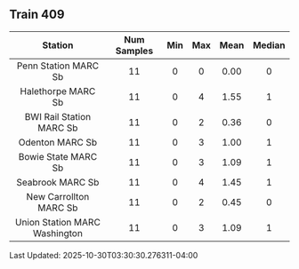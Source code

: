 ## Train 409

| Station | Num Samples | Min | Max | Mean | Median |
| :-----: | :---------: | :-: | :-: | :--: | :----: |
| Penn Station MARC Sb | 11 | 0 | 0 | 0.00 | 0 |
| Halethorpe MARC Sb | 11 | 0 | 4 | 1.55 | 1 |
| BWI Rail Station MARC Sb | 11 | 0 | 2 | 0.36 | 0 |
| Odenton MARC Sb | 11 | 0 | 3 | 1.00 | 1 |
| Bowie State MARC Sb | 11 | 0 | 3 | 1.09 | 1 |
| Seabrook MARC Sb | 11 | 0 | 4 | 1.45 | 1 |
| New Carrollton MARC Sb | 11 | 0 | 2 | 0.45 | 0 |
| Union Station MARC Washington | 11 | 0 | 3 | 1.09 | 1 |


Last Updated: 2025-10-30T03:30:30.276311-04:00